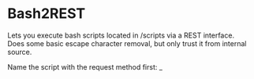 # Bash2REST
Lets you execute bash scripts located in /scripts via a REST interface.  
Does some basic escape character removal, but only trust it from internal source.  

Name the script with the request method first: <METHOD>_<SCRIPT>.sh  
Ex: GET_test.sh  

You can use directories:  
/scripts/users/POST_create.sh  

Contains some example scripts:  
POST_example.sh - plain old helloworld that prints the input parameter.  
POST_env.sh - prints the environment variables that was set when the script runs.  
POST_jq.sh - example of using jq to parse JSON input  
GET_counter.sh - counting to 10 with 1s sleep in each step.  
                shows how the streaming log output works


## Execute script:
```
$ curl http://127.0.0.1:5000/example -d '{"args": "some_parameter"}'
Hello, World. You sent in: some_parameter
```

## Add extra environment variables, will be prepended with REST_:
```
$ curl http://127.0.0.1:5000/env -d '{"args": "", "key":"value"}'
REST_KEY=value
PWD=/Users/larlar/Projects/bash2rest
SHLVL=1
_=/usr/bin/env
```

## Using jq (http://stedolan.github.io/jq/) to parse JSON input:
```
$ curl http://127.0.0.1:5000/jq -d '{"args": "", "key":"value"}'
{
 "key": "value",
 "args": ""
}
```

## Build docker container with your own scripts based on this:
```
$ cat >Dockerfile <<EOF
FROM larsla/bash2rest
ADD my_scripts /scripts
VOLUME /logs
CMD /usr/bin/python /bash2rest/bash2rest.py
EOF
$ docker build -t my_bash2rest .
```
